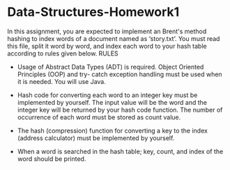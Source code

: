 # Data-Structures-Homework1
In this assignment, you are expected to implement an Brent's method hashing to index words of a document named as ‘story.txt’. You must read this file, split it word by word, and index each word to your hash table according to rules given below.
RULES
- Usage of Abstract Data Types (ADT) is required. Object Oriented Principles (OOP) and try-
catch exception handling must be used when it is needed. You will use Java.

- Hash code for converting each word to an integer key must be implemented by yourself. The
input value will be the word and the integer key will be returned by your hash code function.
The number of occurrence of each word must be stored as count value.
- The hash (compression) function for converting a key to the index (address calculator) must
be implemented by yourself.
- When a word is searched in the hash table; key, count, and index of the word should be
printed.
